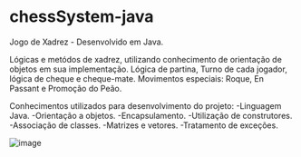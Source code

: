 # chessSystem-java

Jogo de Xadrez - Desenvolvido em Java.

Lógicas e metódos de xadrez, utilizando conhecimento de orientação de objetos em sua implementação.
Lógica de partina, Turno de cada jogador, lógica de cheque e cheque-mate.
Movimentos especiais: Roque, En Passant e Promoção do Peão.

Conhecimentos utilizados para desenvolvimento do projeto:
-Linguagem Java.
-Orientação a objetos.
-Encapsulamento.
-Utilização de construtores.
-Associação de classes.
-Matrizes e vetores.
-Tratamento de exceções.

![image](https://user-images.githubusercontent.com/114404211/236009046-584db91f-d3ca-4b44-9700-4185a1bb4372.png)

